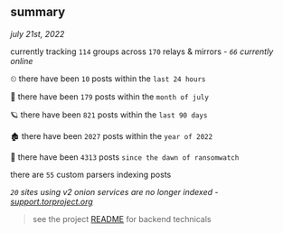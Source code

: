 
## summary
_july 21st, 2022_

currently tracking `114` groups across `170` relays & mirrors - _`66` currently online_

⏲ there have been `10` posts within the `last 24 hours`

🦈 there have been `179` posts within the `month of july`

🪐 there have been `821` posts within the `last 90 days`

🏚 there have been `2027` posts within the `year of 2022`

🦕 there have been `4313` posts `since the dawn of ransomwatch`

there are `55` custom parsers indexing posts

_`20` sites using v2 onion services are no longer indexed - [support.torproject.org](https://support.torproject.org/onionservices/v2-deprecation/)_

> see the project [README](https://github.com/joshhighet/ransomwatch#ransomwatch--) for backend technicals
